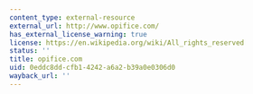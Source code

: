 ```yaml
---
content_type: external-resource
external_url: http://www.opifice.com/
has_external_license_warning: true
license: https://en.wikipedia.org/wiki/All_rights_reserved
status: ''
title: opifice.com
uid: 0eddc8dd-cfb1-4242-a6a2-b39a0e0306d0
wayback_url: ''
---
```

